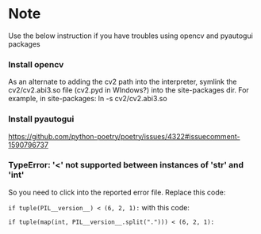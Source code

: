 # Note

Use the below instruction if you have troubles using opencv and pyautogui packages

### Install opencv

As an alternate to adding the cv2 path into the interpreter, symlink the cv2/cv2.abi3.so file (cv2.pyd in WIndows?) into the site-packages dir. For example, in site-packages: ln -s cv2/cv2.abi3.so

### Install pyautogui
https://github.com/python-poetry/poetry/issues/4322#issuecomment-1590796737

### TypeError: '<' not supported between instances of 'str' and 'int'
So you need to click into the reported error file. Replace this code:

```if tuple(PIL__version__) < (6, 2, 1):```
with this code:

```if tuple(map(int, PIL__version__.split("."))) < (6, 2, 1):```